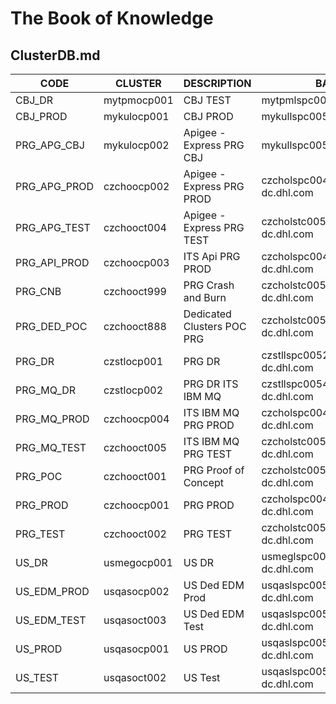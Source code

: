 # The Book of Knowledge

## ClusterDB.md

CODE|CLUSTER|DESCRIPTION|BASTION|BASTION_IP
----|-------|-----------|-------|----------
CBJ_DR|mytpmocp001|CBJ TEST|mytpmlspc005204.apis.dhl.com|23.253.61.47
CBJ_PROD|mykulocp001|CBJ PROD|mykullspc005304.apis.dhl.com|23.252.214.47
PRG_APG_CBJ|mykulocp002|Apigee - Express PRG CBJ|mykullspc005025.apis.dhl.com|23.252.212.6
PRG_APG_PROD|czchoocp002|Apigee - Express PRG PROD|czcholspc004281.prg-dc.dhl.com|2.255.0.11
PRG_APG_TEST|czchooct004|Apigee - Express PRG TEST|czcholstc005900.prg-dc.dhl.com|2.246.232.11
PRG_API_PROD|czchoocp003|ITS Api PRG PROD|czcholspc004281.prg-dc.dhl.com|2.255.0.11
PRG_CNB|czchooct999|PRG Crash and Burn|czcholstc005504.prg-dc.dhl.com|2.253.201.112
PRG_DED_POC|czchooct888|Dedicated Clusters POC PRG|czcholstc005001.prg-dc.dhl.com|2.253.201.70
PRG_DR|czstlocp001|PRG DR|czstllspc005204.prg-dc.dhl.com|2.253.115.175
PRG_MQ_DR|czstlocp002|PRG DR ITS IBM MQ|czstllspc005471.prg-dc.dhl.com|2.180.6.11
PRG_MQ_PROD|czchoocp004|ITS IBM MQ PRG PROD|czcholspc004281.prg-dc.dhl.com|2.255.0.11
PRG_MQ_TEST|czchooct005|ITS IBM MQ PRG TEST|czcholstc005900.prg-dc.dhl.com|2.246.232.11
PRG_POC|czchooct001|PRG Proof of Concept|czcholstc005041.prg-dc.dhl.com|2.253.200.86
PRG_PROD|czchoocp001|PRG PROD|czcholspc004404.prg-dc.dhl.com|2.252.70.48
PRG_TEST|czchooct002|PRG TEST|czcholstc005204.prg-dc.dhl.com|2.253.159.48
US_DR|usmegocp001|US DR|usmeglspc005204.phx-dc.dhl.com|7.245.23.15
US_EDM_PROD|usqasocp002|US Ded EDM Prod|usqaslspc005871.phx-dc.dhl.com|7.244.10.11
US_EDM_TEST|usqasoct003|US Ded EDM Test|usqaslspc005871.phx-dc.dhl.com|7.244.10.11
US_PROD|usqasocp001|US PROD|usqaslspc005304.phx-dc.dhl.com|7.244.169.15
US_TEST|usqasoct002|US Test|usqaslspc005304.phx-dc.dhl.com|7.244.169.15
[//]: # ( vim: set ai noet nu sts=2 sw=2 ts=2 tw=100 filetype=markdown :)
